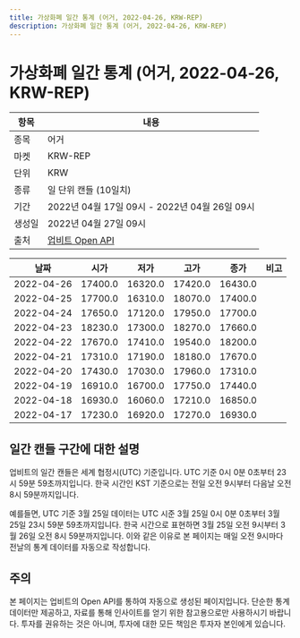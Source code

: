 ```yaml
---
title: 가상화폐 일간 통계 (어거, 2022-04-26, KRW-REP)
description: 가상화폐 일간 통계 (어거, 2022-04-26, KRW-REP)
---
```



가상화폐 일간 통계 (어거, 2022-04-26, KRW-REP)
===

|항목|내용|
|--|--|
|종목|어거|
|마켓|KRW-REP|
|단위|KRW|
|종류|일 단위 캔들 (10일치)|
|기간|2022년 04월 17일 09시 - 2022년 04월 26일 09시|
|생성일|2022년 04월 27일 09시|
|출처|[업비트 Open API](https://docs.upbit.com)|


|날짜|시가|저가|고가|종가|비고|
|--|--|--|--|--|--|
|2022-04-26|17400.0|16320.0|17420.0|16430.0|    |
|2022-04-25|17700.0|16310.0|18070.0|17400.0|    |
|2022-04-24|17650.0|17120.0|17950.0|17700.0|    |
|2022-04-23|18230.0|17300.0|18270.0|17660.0|    |
|2022-04-22|17670.0|17410.0|19540.0|18200.0|    |
|2022-04-21|17310.0|17190.0|18180.0|17670.0|    |
|2022-04-20|17430.0|17030.0|17960.0|17310.0|    |
|2022-04-19|16910.0|16700.0|17750.0|17440.0|    |
|2022-04-18|16930.0|16060.0|17210.0|16850.0|    |
|2022-04-17|17230.0|16920.0|17270.0|16930.0|    |


일간 캔들 구간에 대한 설명
---


업비트의 일간 캔들은 세계 협정시(UTC) 기준입니다. 
UTC 기준 0시 0분 0초부터 23시 59분 59초까지입니다. 
한국 시간인 KST 기준으로는 전일 오전 9시부터 다음날 오전 8시 59분까지입니다. 


예를들면, UTC 기준 3월 25일 데이터는 UTC 시준 3월 25일 0시 0분 0초부터 3월 25일 23시 59분 59초까지입니다. 
한국 시간으로 표현하면 3월 25일 오전 9시부터 3월 26일 오전 8시 59분까지입니다. 
이와 같은 이유로 본 페이지는 매일 오전 9시마다 전날의 통계 데이터를 자동으로 작성합니다. 


주의
---


본 페이지는 업비트의 Open API를 통하여 자동으로 생성된 페이지입니다. 
단순한 통계 데이터만 제공하고, 자료를 통해 인사이트를 얻기 위한 참고용으로만 사용하시기 바랍니다. 
투자를 권유하는 것은 아니며, 투자에 대한 모든 책임은 투자자 본인에게 있습니다. 
